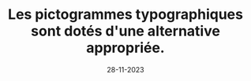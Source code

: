 ---
N: '184'
Rubrique: Présentation
title: Les pictogrammes typographiques sont dotés d'une alternative appropriée.
detail: Les pictogrammes typographiques sont dotés d'une alternative appropriée.
categories: [" Présentation"]
agrege: O4184-E064
opquast: '4184'
indiceebook: '64'
description: "Règle n° 064"
weight:  064
actif: '1'
layout: data
date: 28-11-2023
---